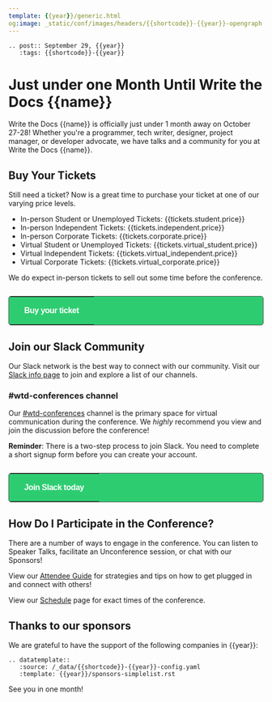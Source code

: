 ```yaml
---
template: {{year}}/generic.html
og:image: _static/conf/images/headers/{{shortcode}}-{{year}}-opengraph.jpg
---
```


```{eval-rst}
.. post:: September 29, {{year}}
   :tags: {{shortcode}}-{{year}}
```

# Just under one Month Until Write the Docs {{name}}

Write the Docs {{name}} is officially just under 1 month away on October 27-28! Whether you're a programmer, tech writer, designer, project manager, or developer advocate, we have talks and a community for you at Write the Docs {{name}}.

## Buy Your Tickets

Still need a ticket? Now is a great time to purchase your ticket at one of our varying price levels.

- In-person Student or Unemployed Tickets: {{tickets.student.price}} 
- In-person Independent Tickets: {{tickets.independent.price}} 
- In-person Corporate Tickets: {{tickets.corporate.price}} 
- Virtual Student or Unemployed Tickets: {{tickets.virtual_student.price}}
- Virtual Independent Tickets: {{tickets.virtual_independent.price}}
- Virtual Corporate Tickets: {{tickets.virtual_corporate.price}}
   
We do expect in-person tickets to sell out some time before the conference.

   <p style="margin: 2em 0;">
   <table border="0" cellpadding="0" cellspacing="0" style="background-color:#2ECC71; border:1px solid #4a4a4a; border-radius:5px;">
   <tr>
      <td align="center" valign="middle" style="color:#FFFFFF; font-family:Helvetica, Arial, sans-serif; font-size:16px; font-weight:bold; letter-spacing:-.5px; line-height:150%; padding-top:15px; padding-right:30px; padding-bottom:15px; padding-left:30px;">
         <a href="https://www.writethedocs.org/conf/{{shortcode}}/{{year}}/tickets/" target="_blank" style="color:#FFFFFF; text-decoration:none; border-bottom: none;">Buy your ticket</a>
      </td>
   </tr>
   </table>
   </p>

## Join our Slack Community

Our Slack network is the best way to connect with our community. Visit our [Slack info page](https://www.writethedocs.org/slack/) to join and explore a list of our channels.

### #wtd-conferences channel
Our [#wtd-conferences](https://writethedocs.slack.com/archives/C1AKFQATH) channel is the primary space for virtual communication during the conference. We *highly* recommend you view and join the discussion before the conference!

**Reminder**: There is a two-step process to join Slack. You need to complete a short signup form before you can create your account.

   <p style="margin: 2em 0;">
   <table border="0" cellpadding="0" cellspacing="0" style="background-color:#2ECC71; border:1px solid #4a4a4a; border-radius:5px;">
   <tr>
      <td align="center" valign="middle" style="color:#FFFFFF; font-family:Helvetica, Arial, sans-serif; font-size:16px; font-weight:bold; letter-spacing:-.5px; line-height:150%; padding-top:15px; padding-right:30px; padding-bottom:15px; padding-left:30px;">
         <a href="https://docs.google.com/forms/d/e/1FAIpQLSdq4DWRphVt1qVqH8NsjNnS0Szu_NljjZRUvyYqR7mdc00zKQ/viewform" target="_blank" style="color:#FFFFFF; text-decoration:none; border-bottom: none;">Join Slack today</a>
      </td>
   </tr>
   </table>
   </p>

## How Do I Participate in the Conference? 

There are a number of ways to engage in the conference. You can listen to Speaker Talks, facilitate an Unconference session, or chat with our Sponsors!

View our [Attendee Guide](https://www.writethedocs.org/conf/{{shortcode}}/{{year}}/attendee-guide/) for strategies and tips on how to get plugged in and connect with others!

View our [Schedule](https://www.writethedocs.org/conf/{{shortcode}}/{{year}}/schedule/) page for exact times of the conference.

## Thanks to our sponsors

We are grateful to have the support of the following companies in {{year}}:

```{eval-rst}
.. datatemplate::
   :source: /_data/{{shortcode}}-{{year}}-config.yaml
   :template: {{year}}/sponsors-simplelist.rst
```

See you in one month!
